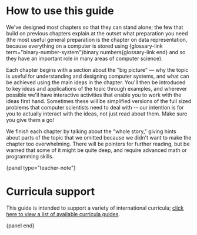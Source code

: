 # How to use this guide

We've designed most chapters so that they can stand alone; the few that build on previous chapters explain at the outset what preparation you need (the most useful general preparation is the chapter on data representation, because everything on a computer is stored using {glossary-link term="binary-number-system"}binary numbers{glossary-link end} and so they have an important role in many areas of computer science).

Each chapter begins with a section about the "big picture" — why the topic is useful for understanding and designing computer systems, and what can be achieved using the main ideas in the chapter.
You'll then be introduced to key ideas and applications of the topic through examples, and wherever possible we'll have interactive activities that enable you to work with the ideas first hand.
Sometimes these will be simplified versions of the full sized problems that computer scientists need to deal with -- our intention is for you to actually interact with the ideas, not just read about them. Make sure you give them a go!

We finish each chapter by talking about the "whole story," giving hints about parts of the topic that we omitted because we didn't want to make the chapter too overwhelming.
There will be pointers for further reading, but be warned that some of it might be quite deep, and require advanced math or programming skills.

{panel type="teacher-note"}

# Curricula support

This guide is intended to support a variety of international curricula; [click here to view a list of available curricula guides]('curriculum_guides:index').

{panel end}
